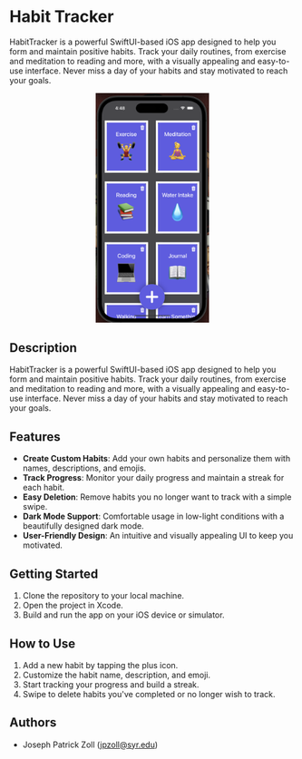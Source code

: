 # Habit Tracker

HabitTracker is a powerful SwiftUI-based iOS app designed to help you form and maintain positive habits. Track your daily routines, from exercise and meditation to reading and more, with a visually appealing and easy-to-use interface. Never miss a day of your habits and stay motivated to reach your goals.

<div align="center">
  <img src="img/ht1.png" width=200>
</div>

## Description

HabitTracker is a powerful SwiftUI-based iOS app designed to help you form and maintain positive habits. Track your daily routines, from exercise and meditation to reading and more, with a visually appealing and easy-to-use interface. Never miss a day of your habits and stay motivated to reach your goals.

## Features

- **Create Custom Habits**: Add your own habits and personalize them with names, descriptions, and emojis.
- **Track Progress**: Monitor your daily progress and maintain a streak for each habit.
- **Easy Deletion**: Remove habits you no longer want to track with a simple swipe.
- **Dark Mode Support**: Comfortable usage in low-light conditions with a beautifully designed dark mode.
- **User-Friendly Design**: An intuitive and visually appealing UI to keep you motivated.

## Getting Started

1. Clone the repository to your local machine.
2. Open the project in Xcode.
3. Build and run the app on your iOS device or simulator.

## How to Use

1. Add a new habit by tapping the plus icon.
2. Customize the habit name, description, and emoji.
3. Start tracking your progress and build a streak.
4. Swipe to delete habits you've completed or no longer wish to track.

## Authors

- Joseph Patrick Zoll (jpzoll@syr.edu)
